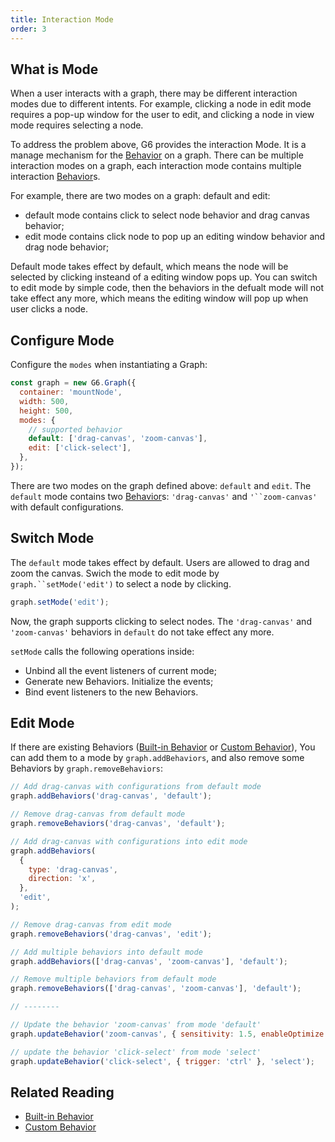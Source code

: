 ```yaml
---
title: Interaction Mode
order: 3
---
```


## What is Mode

When a user interacts with a graph, there may be different interaction modes due to different intents. For example, clicking a node in edit mode requires a pop-up window for the user to edit, and clicking a node in view mode requires selecting a node.

To address the problem above, G6 provides the interaction Mode. It is a manage mechanism for the [Behavior](/en/docs/manual/middle/states/defaultBehavior) on a graph. There can be multiple interaction modes on a graph, each interaction mode contains multiple interaction [Behavior](/en/docs/manual/middle/states/defaultBehavior)s.

For example, there are two modes on a graph: default and edit:

- default mode contains click to select node behavior and drag canvas behavior;
- edit mode contains click node to pop up an editing window behavior and drag node behavior;

Default mode takes effect by default, which means the node will be selected by clicking insteand of a editing window pops up. You can switch to edit mode by simple code, then the behaviors in the defualt mode will not take effect any more, which means the editing window will pop up when user clicks a node.

## Configure Mode

Configure the `modes` when instantiating a Graph:

```javascript
const graph = new G6.Graph({
  container: 'mountNode',
  width: 500,
  height: 500,
  modes: {
    // supported behavior
    default: ['drag-canvas', 'zoom-canvas'],
    edit: ['click-select'],
  },
});
```

There are two modes on the graph defined above: `default` and `edit`. The `default` mode contains two [Behavior](/en/docs/manual/middle/states/defaultBehavior)s: `'drag-canvas'` and ` '``zoom-canvas' ` with default configurations.

## Switch Mode

The `default` mode takes effect by default. Users are allowed to drag and zoom the canvas. Swich the mode to edit mode by ` graph.``setMode('edit') ` to select a node by clicking.

```javascript
graph.setMode('edit');
```

Now, the graph supports clicking to select nodes. The `'drag-canvas'` and `'zoom-canvas'` behaviors in `default` do not take effect any more.

`setMode` calls the following operations inside:

- Unbind all the event listeners of current mode;
- Generate new Behaviors. Initialize the events;
- Bind event listeners to the new Behaviors.

## Edit Mode

If there are existing Behaviors ([Built-in Behavior](/en/docs/manual/middle/states/defaultBehavior) or [Custom Behavior](/en/docs/manual/middle/states/custom-behavior)), You can add them to a mode by `graph.addBehaviors`, and also remove some Behaviors by `graph.removeBehaviors`:

```javascript
// Add drag-canvas with configurations from default mode
graph.addBehaviors('drag-canvas', 'default');

// Remove drag-canvas from default mode
graph.removeBehaviors('drag-canvas', 'default');

// Add drag-canvas with configurations into edit mode
graph.addBehaviors(
  {
    type: 'drag-canvas',
    direction: 'x',
  },
  'edit',
);

// Remove drag-canvas from edit mode
graph.removeBehaviors('drag-canvas', 'edit');

// Add multiple behaviors into default mode
graph.addBehaviors(['drag-canvas', 'zoom-canvas'], 'default');

// Remove multiple behaviors from default mode
graph.removeBehaviors(['drag-canvas', 'zoom-canvas'], 'default');

// --------

// Update the behavior 'zoom-canvas' from mode 'default'
graph.updateBehavior('zoom-canvas', { sensitivity: 1.5, enableOptimize: true}, 'default');

// update the behavior 'click-select' from mode 'select'
graph.updateBehavior('click-select', { trigger: 'ctrl' }, 'select');

```

## Related Reading

- [Built-in Behavior](/en/docs/manual/middle/states/defaultBehavior)
- [Custom Behavior](/en/docs/manual/middle/states/custom-behavior)

